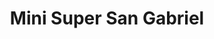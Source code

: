 ---
title: "Mini Super San Gabriel"
url: /suchitlan-comala-colima/mini-super-san-gabriel/
shop: Lebensmittel
---